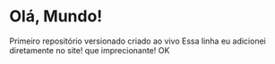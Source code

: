 # Olá, Mundo!
 Primeiro repositório versionado criado ao vivo
Essa linha eu adicionei diretamente no site! que imprecionante!
OK
